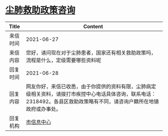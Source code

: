 # <a href="http://www.shangluo.gov.cn/zmhd/ldxxxx.jsp?urltype=leadermail.LeaderMailContentUrl&wbtreeid=1112&leadermailid=7422">尘肺救助政策咨询</a>
|Title|Content|
|:---:|---|
|来信时间|2021-06-27|
|来信内容|您好，请问现在对于尘肺患者，国家还有相关救助政策吗，流程是什么，定级需要哪些资料呢|
|回复时间|2021-06-28|
|回复内容|网友你好，来信已收悉，由于你提供的资料有限，尘肺病定级相关资料，请拨打市疾控中心电话具体咨询，联系电话：2318492。各县区救助政策略有不同，请咨询户籍所在地镇政府或办事处。|
|回复机构|<a href="../../categories/agencies/市信息中心.md">市信息中心</a>|
